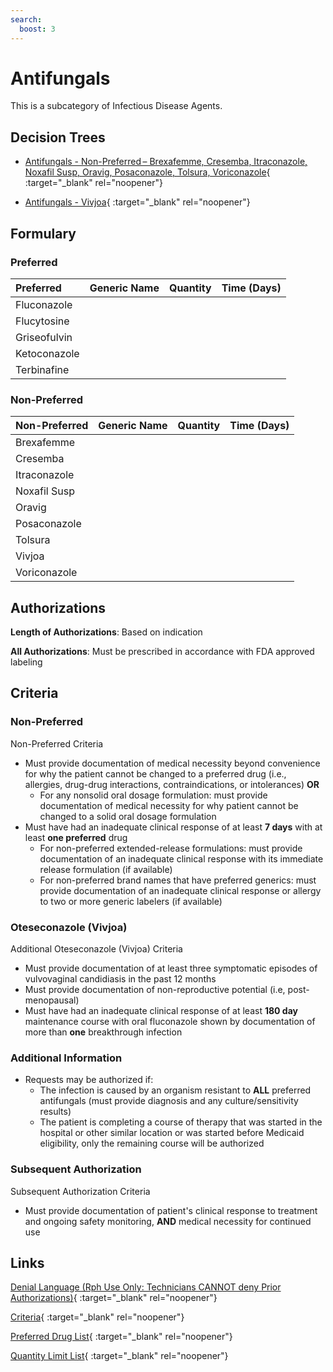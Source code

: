 ```yaml
---
search:
  boost: 3
---
```


# Antifungals

This is a subcategory of Infectious Disease Agents.

## Decision Trees

- [Antifungals - Non-Preferred – Brexafemme, Cresemba, Itraconazole, Noxafil Susp, Oravig, Posaconazole, Tolsura, Voriconazole](https://forms.office.com/Pages/ResponsePage.aspx?id=nPhjxpvvj0G9PUHkbAzgaN9UYz8EqmlIs3_TYn4TbXBUNzZUUFFaSlQ0WkZWSjVQMTM3Ujc1RzYwSiQlQCNjPTEkJUAjdD1n){ :target="_blank" rel="noopener"}

- [Antifungals - Vivjoa](https://forms.office.com/Pages/ResponsePage.aspx?id=nPhjxpvvj0G9PUHkbAzgaN9UYz8EqmlIs3_TYn4TbXBUQjZQSEpaT1BJREUzQU5OT1BCVzE2WkRWRiQlQCNjPTEkJUAjdD1n){ :target="_blank" rel="noopener"}

## Formulary

### Preferred

| Preferred    | Generic Name | Quantity | Time (Days) |
|:-------------|:-------------|:--------:|:-----------:|
| Fluconazole  |              |          |             |
| Flucytosine  |              |          |             |
| Griseofulvin |              |          |             |
| Ketoconazole |              |          |             |
| Terbinafine  |              |          |             |

### Non-Preferred

| Non-Preferred | Generic Name | Quantity | Time (Days) |
|:--------------|:-------------|:--------:|:-----------:|
| Brexafemme    |              |          |             |
| Cresemba      |              |          |             |
| Itraconazole  |              |          |             |
| Noxafil Susp  |              |          |             |
| Oravig        |              |          |             |
| Posaconazole  |              |          |             |
| Tolsura       |              |          |             |
| Vivjoa        |              |          |             |
| Voriconazole  |              |          |             |

## Authorizations

**Length of Authorizations**: Based on indication

**All Authorizations**: Must be prescribed in accordance with FDA approved labeling

## Criteria

### Non-Preferred

Non-Preferred Criteria

- Must provide documentation of medical necessity beyond convenience for why the patient cannot be changed to a preferred drug (i.e., allergies, drug-drug interactions, contraindications, or intolerances) **OR**
    - For any nonsolid oral dosage formulation: must provide documentation of medical necessity for why patient cannot be changed to a solid oral dosage formulation
- Must have had an inadequate clinical response of at least **7 days** with at least **one preferred** drug
    - For non-preferred extended-release formulations: must provide documentation of an inadequate clinical response with its immediate release formulation (if available)
    - For non-preferred brand names that have preferred generics: must provide documentation of an inadequate clinical response or allergy to two or more generic labelers (if available)

### Oteseconazole (Vivjoa)

Additional Oteseconazole (Vivjoa) Criteria

- Must provide documentation of at least three symptomatic episodes of vulvovaginal candidiasis in the past 12 months
- Must provide documentation of non-reproductive potential (i.e, post-menopausal)
- Must have had an inadequate clinical response of at least **180 day** maintenance course with oral fluconazole shown by documentation of more than **one** breakthrough infection 

### Additional Information

- Requests may be authorized if:
    - The infection is caused by an organism resistant to **ALL** preferred antifungals (must provide diagnosis and any culture/sensitivity results)
    - The patient is completing a course of therapy that was started in the hospital or other similar location or was started before Medicaid eligibility, only the remaining course will be authorized


### Subsequent Authorization

Subsequent Authorization Criteria

- Must provide documentation of patient's clinical response to treatment and ongoing safety monitoring, **AND** medical necessity for continued use

## Links

[Denial Language (Rph Use Only: Technicians CANNOT deny Prior Authorizations)](https://mygainwell-my.sharepoint.com.mcas.ms/:w:/r/personal/rachel_carpenter_gainwelltechnologies_com/_layouts/15/Doc.aspx?sourcedoc=%7BCD777F63-7F18-4713-8D6A-B043BEE631F5%7D&file=Denial%20Language%20Updated%2009112023.docx&action=embedview&mobileredirect=true&wdStartOn=76&cid=f4472ece-6d4f-4694-b0c5-c150a2f53fea){ :target="_blank" rel="noopener"}

[Criteria](https://medicaid.ohio.gov/static/PHM/drug-coverage/20231001+UPDL+Criteria+_v2.FINAL.pdf#page=82){ :target="_blank" rel="noopener"}

[Preferred Drug List](https://medicaid.ohio.gov/static/PHM/drug-coverage/20231001_UPDL_V2.FINAL.hyperlinks_added.pdf#page=27){ :target="_blank" rel="noopener"}

[Quantity Limit List](https://medicaid.ohio.gov/static/PHM/drug-coverage/20230101_Ohio_Medicaid_Quantity_Document_APPROVED.pdf){ :target="_blank" rel="noopener"}
